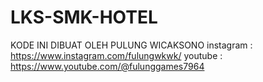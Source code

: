 # LKS-SMK-HOTEL
KODE INI DIBUAT OLEH PULUNG WICAKSONO   instagram : https://www.instagram.com/fulungwkwk/ youtube : https://www.youtube.com/@fulunggames7964
